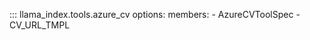 ::: llama_index.tools.azure_cv
    options:
      members:
        - AzureCVToolSpec
        - CV_URL_TMPL
